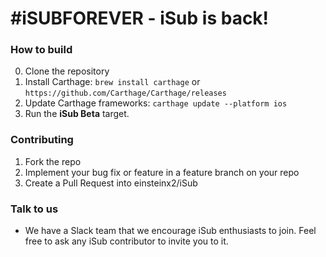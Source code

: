 # \#iSUBFOREVER - iSub is back!

### How to build
0. Clone the repository
1. Install Carthage: `brew install carthage` or `https://github.com/Carthage/Carthage/releases`
2. Update Carthage frameworks: `carthage update --platform ios`
3. Run the **iSub Beta** target.

### Contributing
1. Fork the repo
2. Implement your bug fix or feature in a feature branch on your repo
3. Create a Pull Request into einsteinx2/iSub

### Talk to us
* We have a Slack team that we encourage iSub enthusiasts to join. Feel free to ask any iSub contributor to invite you to it.
